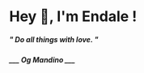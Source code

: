<h1 title="head"> Hey 👋, I'm Endale !</h1>

**<h5><i>" Do all things with love. "</i></h5>**

*<b>___ Og Mandino ___</b>*
